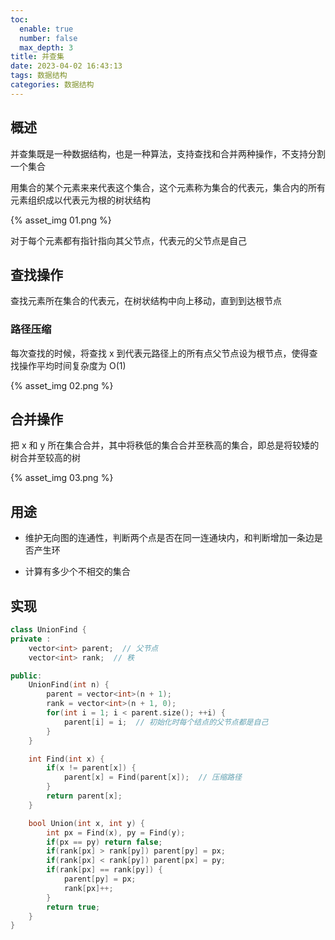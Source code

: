 ```yaml
---
toc:
  enable: true
  number: false
  max_depth: 3
title: 并查集
date: 2023-04-02 16:43:13
tags: 数据结构
categories: 数据结构
---
```


## 概述

并查集既是一种数据结构，也是一种算法，支持查找和合并两种操作，不支持分割一个集合

用集合的某个元素来来代表这个集合，这个元素称为集合的代表元，集合内的所有元素组织成以代表元为根的树状结构

{% asset_img 01.png %}

对于每个元素都有指针指向其父节点，代表元的父节点是自己

## 查找操作

查找元素所在集合的代表元，在树状结构中向上移动，直到到达根节点

### 路径压缩

每次查找的时候，将查找 x 到代表元路径上的所有点父节点设为根节点，使得查找操作平均时间复杂度为 O(1)

{% asset_img 02.png %}

## 合并操作

把 x 和 y 所在集合合并，其中将秩低的集合合并至秩高的集合，即总是将较矮的树合并至较高的树

{% asset_img 03.png %}

## 用途

- 维护无向图的连通性，判断两个点是否在同一连通块内，和判断增加一条边是否产生环

- 计算有多少个不相交的集合

## 实现

```cpp
class UnionFind {
private :
    vector<int> parent;  // 父节点
    vector<int> rank;  // 秩

public:
    UnionFind(int n) {
        parent = vector<int>(n + 1);
        rank = vector<int>(n + 1, 0);
        for(int i = 1; i < parent.size(); ++i) {
            parent[i] = i;  // 初始化时每个结点的父节点都是自己
        }
    }

    int Find(int x) {
        if(x != parent[x]) {
            parent[x] = Find(parent[x]);  // 压缩路径
        }
        return parent[x]; 
    }

    bool Union(int x, int y) {
        int px = Find(x), py = Find(y);
        if(px == py) return false;
        if(rank[px] > rank[py]) parent[py] = px;
        if(rank[px] < rank[py]) parent[px] = py;
        if(rank[px] == rank[py]) {
            parent[py] = px;
            rank[px]++;
        }
        return true;
    }
}
```
